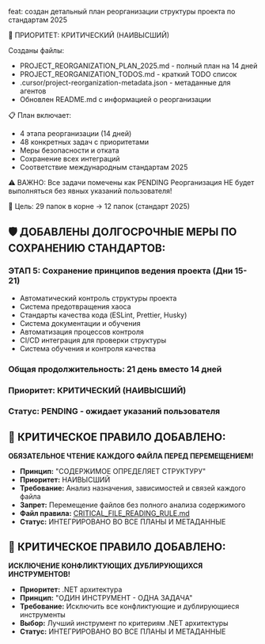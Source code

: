 feat: создан детальный план реорганизации структуры проекта по стандартам 2025

🎯 ПРИОРИТЕТ: КРИТИЧЕСКИЙ (НАИВЫСШИЙ)

Созданы файлы:
- PROJECT_REORGANIZATION_PLAN_2025.md - полный план на 14 дней
- PROJECT_REORGANIZATION_TODOS.md - краткий TODO список
- .cursor/project-reorganization-metadata.json - метаданные для агентов
- Обновлен README.md с информацией о реорганизации

📋 План включает:
- 4 этапа реорганизации (14 дней)
- 48 конкретных задач с приоритетами
- Меры безопасности и отката
- Сохранение всех интеграций
- Соответствие международным стандартам 2025

⚠️ ВАЖНО: Все задачи помечены как PENDING
Реорганизация НЕ будет выполняться без явных указаний пользователя!

🎯 Цель: 29 папок в корне → 12 папок (стандарт 2025)

## 🛡️ ДОБАВЛЕНЫ ДОЛГОСРОЧНЫЕ МЕРЫ ПО СОХРАНЕНИЮ СТАНДАРТОВ:

### ЭТАП 5: Сохранение принципов ведения проекта (Дни 15-21)
- Автоматический контроль структуры проекта
- Система предотвращения хаоса
- Стандарты качества кода (ESLint, Prettier, Husky)
- Система документации и обучения
- Автоматизация процессов контроля
- CI/CD интеграция для проверки структуры
- Система обучения и контроля качества

### Общая продолжительность: 21 день вместо 14 дней
### Приоритет: КРИТИЧЕСКИЙ (НАИВЫСШИЙ)
### Статус: PENDING - ожидает указаний пользователя

## 🚨 КРИТИЧЕСКОЕ ПРАВИЛО ДОБАВЛЕНО:
**ОБЯЗАТЕЛЬНОЕ ЧТЕНИЕ КАЖДОГО ФАЙЛА ПЕРЕД ПЕРЕМЕЩЕНИЕМ!**
- **Принцип:** "СОДЕРЖИМОЕ ОПРЕДЕЛЯЕТ СТРУКТУРУ"
- **Приоритет:** НАИВЫСШИЙ
- **Требование:** Анализ назначения, зависимостей и связей каждого файла
- **Запрет:** Перемещение файлов без полного анализа содержимого
- **Файл правила:** [CRITICAL_FILE_READING_RULE.md](CRITICAL_FILE_READING_RULE.md)
- **Статус:** ИНТЕГРИРОВАНО ВО ВСЕ ПЛАНЫ И МЕТАДАННЫЕ

## 🔧 КРИТИЧЕСКОЕ ПРАВИЛО ДОБАВЛЕНО:
**ИСКЛЮЧЕНИЕ КОНФЛИКТУЮЩИХ ДУБЛИРУЮЩИХСЯ ИНСТРУМЕНТОВ!**
- **Приоритет:** .NET архитектура
- **Принцип:** "ОДИН ИНСТРУМЕНТ - ОДНА ЗАДАЧА"
- **Требование:** Исключить все конфликтующие и дублирующиеся инструменты
- **Выбор:** Лучший инструмент по критериям .NET архитектуры
- **Статус:** ИНТЕГРИРОВАНО ВО ВСЕ ПЛАНЫ И МЕТАДАННЫЕ
